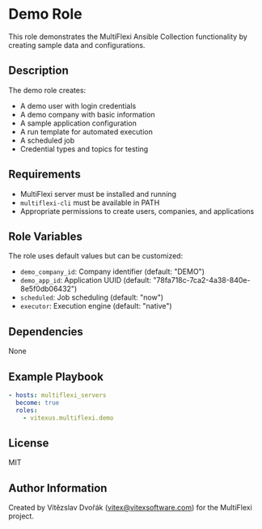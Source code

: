# Demo Role

This role demonstrates the MultiFlexi Ansible Collection functionality by creating sample data and configurations.

## Description

The demo role creates:
- A demo user with login credentials
- A demo company with basic information
- A sample application configuration
- A run template for automated execution
- A scheduled job
- Credential types and topics for testing

## Requirements

- MultiFlexi server must be installed and running
- `multiflexi-cli` must be available in PATH
- Appropriate permissions to create users, companies, and applications

## Role Variables

The role uses default values but can be customized:

- `demo_company_id`: Company identifier (default: "DEMO")
- `demo_app_id`: Application UUID (default: "78fa718c-7ca2-4a38-840e-8e5f0db06432")
- `scheduled`: Job scheduling (default: "now")
- `executor`: Execution engine (default: "native")

## Dependencies

None

## Example Playbook

```yaml
- hosts: multiflexi_servers
  become: true
  roles:
    - vitexus.multiflexi.demo
```

## License

MIT

## Author Information

Created by Vítězslav Dvořák (vitex@vitexsoftware.com) for the MultiFlexi project.
